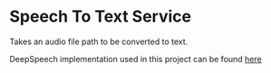 # Speech To Text Service
Takes an audio file path to be converted to text. 

DeepSpeech implementation used in this project can be found [here](https://github.com/mozilla/DeepSpeech)